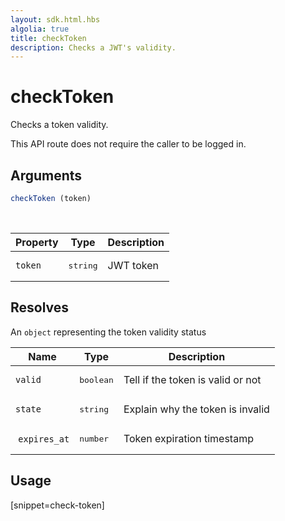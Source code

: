 ```yaml
---
layout: sdk.html.hbs
algolia: true
title: checkToken
description: Checks a JWT's validity.
---
```


# checkToken

Checks a token validity.

This API route does not require the caller to be logged in.

## Arguments

```javascript
checkToken (token)
```

<br/>

| Property    | Type    | Description
|--------------|---------|-------------
| ``token`` | <pre>string</pre> | JWT token

## Resolves

An `object` representing the token validity status

| Name                | Type    | Description
| ------------------- | ------- | -----------------------------------
| `valid`               | <pre>boolean</pre> | Tell if the token is valid or not
| `state`               | <pre>string</pre> | Explain why the token is invalid
| `expires_at`          | <pre>number</pre> | Token expiration timestamp |

## Usage

[snippet=check-token]
